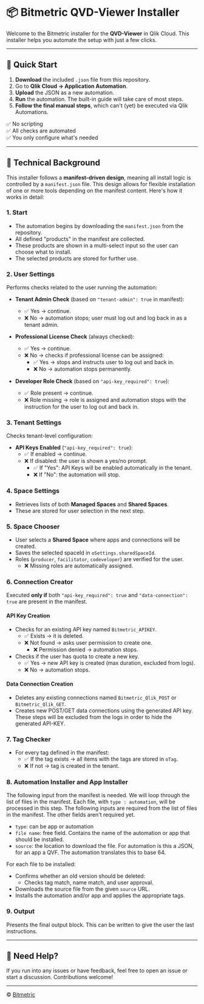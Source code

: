 # 📦 Bitmetric QVD-Viewer Installer

Welcome to the Bitmetric installer for the **QVD-Viewer** in Qlik Cloud. This installer helps you automate the setup with just a few clicks.

---

## 🚀 Quick Start

1. **Download** the included `.json` file from this repository.
2. Go to **Qlik Cloud → Application Automation**.
3. **Upload** the JSON as a new automation.
4. **Run** the automation. The built-in guide will take care of most steps.
5. **Follow the final manual steps**, which can't (yet) be executed via Qlik Automations.

✅ No scripting  
✅ All checks are automated  
✅ You only configure what's needed  

---
## 🧠 Technical Background

This installer follows a **manifest-driven design**, meaning all install logic is controlled by a `manifest.json` file. This design allows for flexible installation of one or more tools depending on the manifest content. Here's how it works in detail:

### 1. Start

- The automation begins by downloading the `manifest.json` from the repository.
- All defined "products" in the manifest are collected.
- These products are shown in a multi-select input so the user can choose what to install.
- The selected products are stored for further use.

### 2. User Settings

Performs checks related to the user running the automation:

- **Tenant Admin Check** (based on `"tenant-admin": true` in manifest):
  - ✅ Yes → continue.
  - ❌ No → automation stops; user must log out and log back in as a tenant admin.

- **Professional License Check** (always checked):
  - ✅ Yes → continue.
  - ❌ No → checks if professional license can be assigned:
    - ✅ Yes → stops and instructs user to log out and back in.
    - ❌ No → automation stops permanently.

- **Developer Role Check** (based on `"api-key_required": true`):
  - ✅ Role present → continue.
  - ❌ Role missing → role is assigned and automation stops with the instruction for the user to log out and back in.

### 3. Tenant Settings

Checks tenant-level configuration:

- **API Keys Enabled** (`"api-key_required": true`):
  - ✅ If enabled → continue.
  - ❌ If disabled: the user is shown a yes/no prompt.  
    - ✅ If "Yes": API Keys will be enabled automatically in the tenant.  
    - ❌ If "No": the automation will stop.

### 4. Space Settings

- Retrieves lists of both **Managed Spaces** and **Shared Spaces**.
- These are stored for user selection in the next step.

### 5. Space Chooser

- User selects a **Shared Space** where apps and connections will be created.
- Saves the selected spaceId in `oSettings.sharedSpaceId`.
- Roles (`producer`, `facilitator`, `codeveloper`) are verified for the user.
  - ❌ Missing roles are automatically assigned.

### 6. Connection Creator

Executed **only if** both `"api-key_required": true` and `"data-connection": true` are present in the manifest.

#### API Key Creation

- Checks for an existing API key named `Bitmetric_APIKEY`.
  - ✅ Exists → it is deleted.
  - ❌ Not found → asks user permission to create one.
    - ❌ Permission denied → automation stops.
- Checks if the user has quota to create a new key.
  - ✅ Yes → new API key is created (max duration, excluded from logs).
  - ❌ No → automation stops.

#### Data Connection Creation

- Deletes any existing connections named `Bitmetric_Qlik_POST` or `Bitmetric_Qlik_GET`.
- Creates new POST/GET data connections using the generated API key. These steps will be excluded from the logs in order to hide the generated API-KEY.

### 7. Tag Checker

- For every tag defined in the manifest:
  - ✅ If the tag exists → all items with the tags are stored in `oTag`.
  - ❌ If not → tag is created in the tenant.

### 8. Automation Installer and App Installer

The following input from the manifest is needed. We will loop through the list of files in the manifest. Each file, with `type : automation`, will be processed in this step. The following inputs are required from the list of files in the manifest. The other fields aren't required yet.
- `type`: can be app or automation
- `file name`: free field. Contains the name of the automation or app that should be installed.
- `source`: the location to download the file. For automation is this a JSON, for an app a QVF. The automation translates this to base 64.

For each file to be installed:
- Confirms whether an old version should be deleted:
  - Checks tag match, name match, and user approval.
- Downloads the source file from the given `source` URL.
- Installs the automation and/or app and applies the appropriate tags.

### 9. Output

Presents the final output block. This can be written to give the user the last instructions.


---

## 🙋 Need Help?

If you run into any issues or have feedback, feel free to open an issue or start a discussion. Contributions welcome!

---

© [Bitmetric](https://www.bitmetric.nl)
